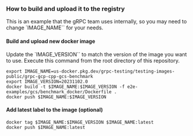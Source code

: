 ### How to build and upload it to the registry

This is an example that the gRPC team uses internally, so you may need to change `IMAGE_NAME`` for your needs.

#### Build and upload new docker image

Update the `IMAGE_VERSION`` to match the version of the image you want to use.
Execute this command from the root directory of this repository.

```
export IMAGE_NAME=us-docker.pkg.dev/grpc-testing/testing-images-public/grpc-gcp-cpp-gcs-benchmark
export IMAGE_VERSION=20231102.0
docker build -t $IMAGE_NAME:$IMAGE_VERSION -f e2e-examples/gcs/benchmark_docker/Dockerfile .
docker push $IMAGE_NAME:$IMAGE_VERSION
```

#### Add latest label to the image (optional)

```
docker tag $IMAGE_NAME:$IMAGE_VERSION $IMAGE_NAME:latest
docker push $IMAGE_NAME:latest
```
